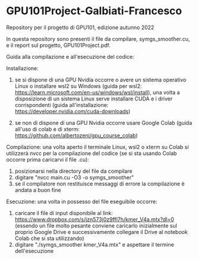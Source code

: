 # GPU101Project-Galbiati-Francesco
Repository per il progetto di GPU101, edizione autunno 2022

In questa repository sono presenti il file da compilare, symgs_smoother.cu, e il report sul progetto, GPU101Project.pdf.

Guida alla compilazione e all'esecuzione del codice:

Installazione:
 1. se si dispone di una GPU Nvidia occorre o avere un sistema operativo Linux o installare wsl2 su Windows (guida per wsl2: https://learn.microsoft.com/en-us/windows/wsl/install), una volta a disposizione di un sistema Linux serve installare CUDA e i driver corrispondenti (guida all'installazione: https://developer.nvidia.com/cuda-downloads)

 2. se non di dispone di una GPU Nvidia occorre usare Google Colab (guida all'uso di colab e di xterm: https://github.com/albertozeni/gpu_course_colab)

Compilazione: una volta aperto il terminale Linux, wsl2 o xterm su Colab si utilizzerà nvcc per la compilazione del codice (se si sta usando Colab occorre prima caricarvi il file .cu):

 1. posizionarsi nella directory del file da compilare
 2. digitare "nvcc main.cu -O3 -o symgs_smoother"
 3. se il compilatore non restituisce messaggi di errore la compilazione è andata a buon fine

Esecuzione: una volta in possesso del file eseguibile occorre:
 
 1. caricare il file di input disponibile al link: https://www.dropbox.com/s/jzn573j0z9ffl7h/kmer_V4a.mtx?dl=0 (essendo un file molto pesante conviene caricarlo inizialmente sul proprio Google Drive e successivamente collegare il Drive al notebook Colab che si sta utilizzando)
 2. digitare "./symgs_smoother kmer_V4a.mtx" e aspettare il termine dell'esecuzione
